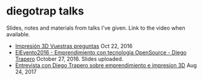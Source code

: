 # diegotrap talks

Slides, notes and materials from talks I've given. Link to the video when available.

* [Impresión 3D Vuestras preguntas](https://www.youtube.com/watch?v=WK2cn9wzFOo) Oct 22, 2016
* [ElEvento2016 - Emprendimiento con tecnología OpenSource - Diego Trapero](https://www.youtube.com/watch?v=na3fFX-Y_FQ) October 27, 2016. Slides uploaded.
* [Entrevista con Diego Trapero sobre emprendimiento e impresion 3D](https://www.youtube.com/watch?v=DmZMgKi3r1Y) Aug 24, 2017
